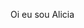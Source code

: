 Oi eu sou Alicia 

<!---
the-alicia/the-alicia is a ✨ special ✨ repository because its `README.md` (this file) appears on your GitHub profile.
You can click the Preview link to take a look at your changes.
--->
